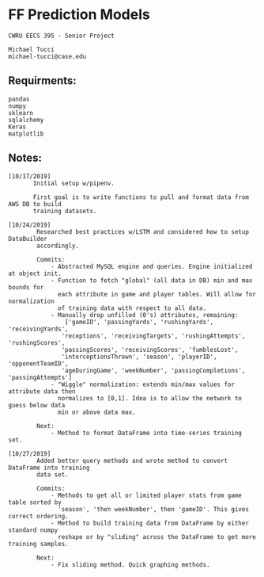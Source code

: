 # FF Prediction Models
    CWRU EECS 395 - Senior Project

    Michael Tucci
    michael-tucci@case.edu

## Requirments:
    pandas
    numpy
    sklearn
    sqlalchemy
    Keras
    matplotlib
    
## Notes:
    [10/17/2019]
           Initial setup w/pipenv.
           
           First goal is to write functions to pull and format data from AWS DB to build
           training datasets.
           
    [10/24/2019]
            Researched best practices w/LSTM and considered how to setup DataBuilder 
            accordingly.
            
            Commits:
                - Abstracted MySQL engine and queries. Engine initialized at object init.
                - Function to fetch "global" (all data in DB) min and max bounds for
                  each attribute in game and player tables. Will allow for normalization
                  of training data with respect to all data.
                - Manually drop unfilled (0's) attributes, remaining:
                    ['gameID', 'passingYards', 'rushingYards', 'receivingYards',
                   'receptions', 'receivingTargets', 'rushingAttempts', 'rushingScores',
                   'passingScores', 'receivingScores', 'fumblesLost',
                   'interceptionsThrown', 'season', 'playerID', 'opponentTeamID',
                   'ageDuringGame', 'weekNumber', 'passingCompletions', 'passingAttempts']
                - "Wiggle" normalization: extends min/max values for attribute data then
                  normalizes to [0,1]. Idea is to allow the network to guess below data
                  min or above data max.       
            
            Next:
                - Method to format DataFrame into time-series training set.
            
    [10/27/2019]
            Added better query methods and wrote method to convert DataFrame into training
            data set.
            
            Commits:
                - Methods to get all or limited player stats from game table sorted by
                  'season', 'then weekNumber', then 'gameID'. This gives correct ordering.
                - Method to build training data from DataFrame by either standard numpy
                  reshape or by "sliding" across the DataFrame to get more training samples.
                  
            Next:
                - Fix sliding method. Quick graphing methods.